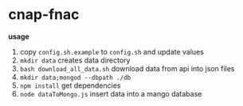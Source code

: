 # cnap-fnac

**usage**

1. copy `config.sh.example` to `config.sh` and update values
2. `mkdir data` creates data directory
3. `bash download_all_data.sh` download data from api into json files
4. `mkdir data;mongod --dbpath ./db`
5. `npm install` get dependencies 
6. `node dataToMongo.js` insert data into a mango database

